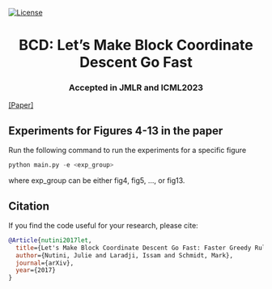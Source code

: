 
[![License](https://img.shields.io/badge/License-Apache%202.0-blue.svg)](https://opensource.org/licenses/Apache-2.0)

<h1 align="center">BCD: Let’s Make Block Coordinate Descent Go Fast</h1>
<h3 align="center">Accepted in JMLR and ICML2023</h3>



[[Paper]](https://arxiv.org/pdf/1712.08859.pdf)  



Experiments for Figures 4-13 in the paper
------------------------------------------


Run the following command to run the experiments for a specific figure


```python
python main.py -e <exp_group>
```

where exp_group can be either fig4, fig5, ..., or fig13.

## Citation 
If you find the code useful for your research, please cite:

```bibtex
@Article{nutini2017let,
  title={Let's Make Block Coordinate Descent Go Fast: Faster Greedy Rules, Message-Passing, Active-Set Complexity, and Superlinear Convergence},
  author={Nutini, Julie and Laradji, Issam and Schmidt, Mark},
  journal={arXiv},
  year={2017}
}
```
